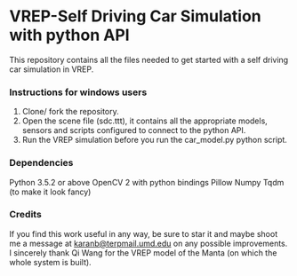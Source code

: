 # VREP-Self Driving Car Simulation with python API
This repository contains all the files needed to get started with a self driving car simulation in VREP.

### Instructions for windows users
1. Clone/ fork the repository.
2. Open the scene file (sdc.ttt), it contains all the appropriate models, sensors and scripts configured to connect to the python API.
3. Run the VREP simulation before you run the car_model.py python script.

### Dependencies
Python 3.5.2 or above
OpenCV 2 with python bindings
Pillow
Numpy
Tqdm (to make it look fancy)

### Credits
If you find this work useful in any way, be sure to star it and maybe shoot me a message at karanb@terpmail.umd.edu on any possible improvements. I sincerely thank Qi Wang for the VREP model of the Manta (on which the whole system is built). 

